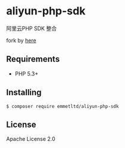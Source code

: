 # aliyun-php-sdk

阿里云PHP SDK 整合

fork by [here](https://github.com/emmtltd/aliyun-php-sdk) 

## Requirements

- PHP 5.3+

## Installing

```shell
$ composer require emmetltd/aliyun-php-sdk
```


## License

Apache License 2.0

